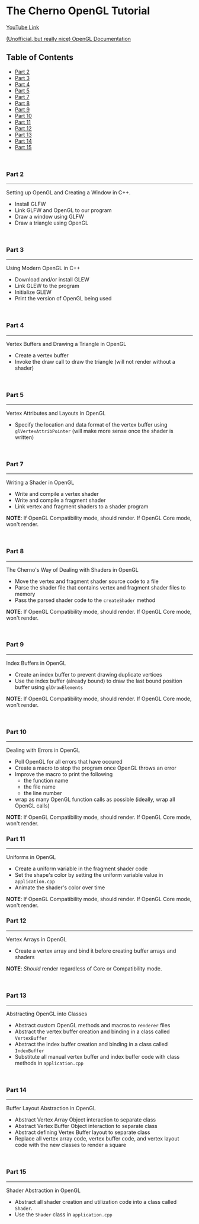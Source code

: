 # The Cherno OpenGL Tutorial

[YouTube Link](https://www.youtube.com/playlist?list=PLlrATfBNZ98foTJPJ_Ev03o2oq3-GGOS2)

[(Unofficial, but really nice) OpenGL Documentation](https://docs.gl)

## Table of Contents
- [Part 2](#part-2)
- [Part 3](#part-3)
- [Part 4](#part-4)
- [Part 5](#part-5)
- [Part 7](#part-7)
- [Part 8](#part-8)
- [Part 9](#part-9)
- [Part 10](#part-10)
- [Part 11](#part-11)
- [Part 12](#part-12)
- [Part 13](#part-13)
- [Part 14](#part-14)
- [Part 15](#part-15)

<br>

### Part 2
----------
Setting up OpenGL and Creating a Window in C++.

+ Install GLFW
+ Link GLFW and OpenGL to our program
+ Draw a window using GLFW
+ Draw a triangle using OpenGL

<br>

### Part 3
----------
Using Modern OpenGL in C++

+ Download and/or install GLEW
+ Link GLEW to the program
+ Initialize GLEW
+ Print the version of OpenGL being used

<br>

### Part 4
----------
Vertex Buffers and Drawing a Triangle in OpenGL

+ Create a vertex buffer
+ Invoke the draw call to draw the triangle (will not render without a shader)

<br>

### Part 5
----------
Vertex Attributes and Layouts in OpenGL

+ Specify the location and data format of the vertex buffer using `glVertexAttribPointer` (will make more sense once the shader is written)

<br>

### Part 7
----------
Writing a Shader in OpenGL

+ Write and compile a vertex shader
+ Write and compile a fragment shader
+ Link vertex and fragment shaders to a shader program

**NOTE**: If OpenGL Compatibility mode, should render. If OpenGL Core mode, won't render.

<br>

### Part 8
----------
The Cherno's Way of Dealing with Shaders in OpenGL

+ Move the vertex and fragment shader source code to a file
+ Parse the shader file that contains vertex and fragment shader files to memory
+ Pass the parsed shader code to the `createShader` method

**NOTE**: If OpenGL Compatibility mode, should render. If OpenGL Core mode, won't render.

<br>

### Part 9
----------
Index Buffers in OpenGL

+ Create an index buffer to prevent drawing duplicate vertices
+ Use the index buffer (already bound) to draw the last bound position buffer using `glDrawElements`

**NOTE**: If OpenGL Compatibility mode, should render. If OpenGL Core mode, won't render.

<br>

### Part 10
-----------
Dealing with Errors in OpenGL

+ Poll OpenGL for all errors that have occured
+ Create a macro to stop the program once OpenGL throws an error
+ Improve the macro to print the following
  - the function name
  - the file name
  - the line number
+ wrap as many OpenGL function calls as possible (ideally, wrap all OpenGL calls)

**NOTE**: If OpenGL Compatibility mode, should render. If OpenGL Core mode, won't render.

### Part 11
-----------
Uniforms in OpenGL

+ Create a uniform variable in the fragment shader code
+ Set the shape's color by setting the uniform variable value in `application.cpp`
+ Animate the shader's color over time

**NOTE**: If OpenGL Compatibility mode, should render. If OpenGL Core mode, won't render.

### Part 12
-----------
Vertex Arrays in OpenGL

+ Create a vertex array and bind it before creating buffer arrays and shaders

**NOTE**: _Should_ render regardless of Core or Compatibility mode.

<br>

### Part 13
-----------
Abstracting OpenGL into Classes

+ Abstract custom OpenGL methods and macros to `renderer` files
+ Abstract the vertex buffer creation and binding in a class called `VertexBuffer`
+ Abstract the index buffer creation and binding in a class called `IndexBuffer`
+ Substitute all manual vertex buffer and index buffer code with class methods in `application.cpp`

<br>

### Part 14
-----------
Buffer Layout Abstraction in OpenGL

+ Abstract Vertex Array Object interaction to separate class
+ Abstract Vertex Buffer Object interaction to separate class
+ Abstract defining Vertex Buffer layout to separate class
+ Replace all vertex array code, vertex buffer code, and vertex layout code with the new classes to render a square

<br>

### Part 15
-----------
Shader Abstraction in OpenGL

+ Abstract all shader creation and utilization code into a class called `Shader`.
+ Use the `Shader` class in `application.cpp`
